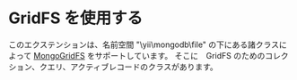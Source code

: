 GridFS を使用する
=================

このエクステンションは、名前空間 "\yii\mongodb\file" の下にある諸クラスによって [MongoGridFS](http://docs.mongodb.org/manual/core/gridfs/) をサポートしています。
そこに　GridFS のためのコレクション、クエリ、アクティブレコードのクラスがあります。
